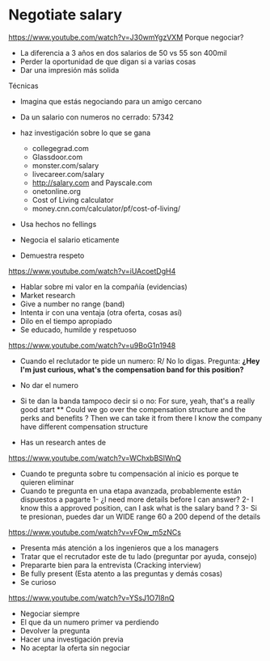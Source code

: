 # Negotiate salary


https://www.youtube.com/watch?v=J30wmYgzVXM
Porque negociar?
- La diferencia a 3 años en dos salarios de 50 vs 55 son 400mil
- Perder la oportunidad de que digan si a varias cosas
- Dar una impresión más solida

Técnicas
- Imagina que estás negociando para un amigo cercano
- Da un salario con numeros no cerrado: 57342
- haz investigación sobre lo que se gana
  - collegegrad.com
  - Glassdoor.com
  - monster.com/salary
  - livecareer.com/salary
  - http://salary.com and Payscale.com
  - onetonline.org
  - Cost of Living calculator
  - money.cnn.com/calculator/pf/cost-of-living/

- Usa hechos no fellings
- Negocia el salario eticamente
- Demuestra respeto


https://www.youtube.com/watch?v=iUAcoetDgH4

- Hablar sobre mi valor en la compañía (evidencias)
- Market research
- Give a number no range (band)
- Intenta ir con una ventaja (otra oferta, cosas así)
- Dilo en el tiempo apropiado
- Se educado, humilde y respetuoso


https://www.youtube.com/watch?v=u9BoG1n1948

- Cuando el reclutador te pide un numero:
R/ No lo digas. Pregunta: **¿Hey I'm just curious, what's the compensation band for this position?**
-  No dar el numero
-  Si te dan la banda tampoco decir si o no: For sure, yeah, that's a really good start
** Could we go over the compensation structure and the perks and benefits ?
Then we can take it from there
I know the company have different compensation structure

- Has un research antes de


https://www.youtube.com/watch?v=WChxbBSlWnQ
- Cuando te pregunta sobre tu compensación al inicio es porque te quieren eliminar
- Cuando te pregunta en una etapa avanzada, probablemente están dispuestos a pagarte
1- ¿I need more details before I can answer?
2- I know this a approved position, can I ask what is the salary band ?
3- Si te presionan, puedes dar un WIDE range 60 a 200 depend of the details



https://www.youtube.com/watch?v=vFOw_m5zNCs
- Presenta más atención a los ingenieros que a los managers
- Tratar que el recrutador este de tu lado (preguntar por ayuda, consejo)
- Prepararte bien para la entrevista (Cracking interview)
- Be fully present (Esta atento a las preguntas y demás cosas)
- Se curioso


https://www.youtube.com/watch?v=YSsJ1O7l8nQ
- Negociar siempre
- El que da un numero primer va perdiendo
- Devolver la pregunta
- Hacer una investigación previa
- No aceptar la oferta sin negociar




